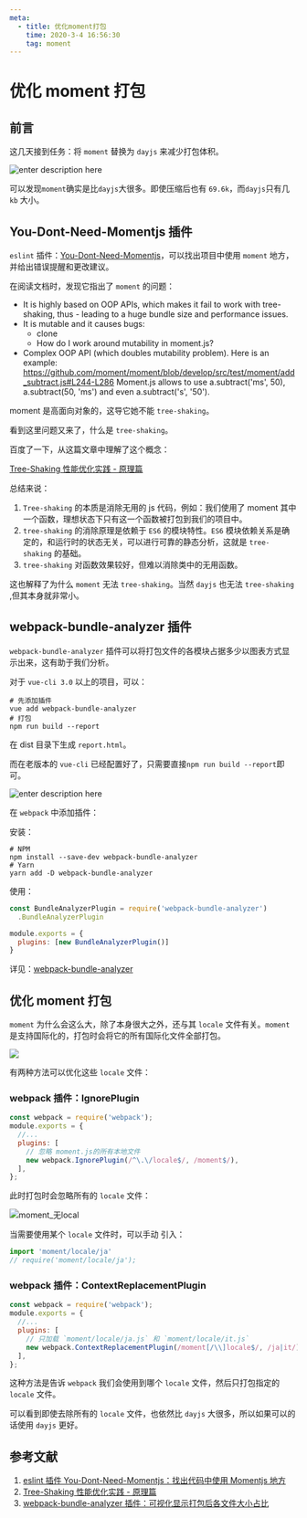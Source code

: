 ```yaml
---
meta:
  - title: 优化moment打包
    time: 2020-3-4 16:56:30
    tag: moment
---
```


# 优化 moment 打包

## 前言

这几天接到任务：将 `moment` 替换为 `dayjs` 来减少打包体积。

![enter description here](https://fireli-1256465711.cos.ap-chengdu.myqcloud.com/img/1583317035063.png)

可以发现`moment`确实是比`dayjs`大很多。即使压缩后也有 `69.6k`，而`dayjs`只有几 `kb` 大小。

<!-- more -->

## You-Dont-Need-Momentjs 插件

`eslint` 插件：[You-Dont-Need-Momentjs](https://github.com/you-dont-need/You-Dont-Need-Momentjs#add)，可以找出项目中使用 `moment` 地方，并给出错误提醒和更改建议。

在阅读文档时，发现它指出了 `moment` 的问题：

- It is highly based on OOP APIs, which makes it fail to work with tree-shaking, thus - leading to a huge bundle size and performance issues.
- It is mutable and it causes bugs:
  - clone
  - How do I work around mutability in moment.js?
- Complex OOP API (which doubles mutability problem). Here is an example: https://github.com/moment/moment/blob/develop/src/test/moment/add_subtract.js#L244-L286 Moment.js allows to use a.subtract('ms', 50), a.subtract(50, 'ms') and even a.subtract('s', '50').

moment 是高面向对象的，这导它她不能 `tree-shaking`。

看到这里问题又来了，什么是 `tree-shaking`。

百度了一下，从这篇文章中理解了这个概念：

[Tree-Shaking 性能优化实践 - 原理篇](https://juejin.im/post/5a4dc842518825698e7279a9)

总结来说：

1. `Tree-shaking` 的本质是消除无用的 js 代码，例如：我们使用了 moment 其中一个函数，理想状态下只有这一个函数被打包到我们的项目中。
2. `tree-shaking` 的消除原理是依赖于 `ES6` 的模块特性。`ES6` 模块依赖关系是确定的，和运行时的状态无关，可以进行可靠的静态分析，这就是 `tree-shaking` 的基础。
3. `tree-shaking` 对函数效果较好，但难以消除类中的无用函数。

这也解释了为什么 `moment` 无法 `tree-shaking`。当然 `dayjs` 也无法 `tree-shaking` ,但其本身就非常小。

## webpack-bundle-analyzer 插件

`webpack-bundle-analyzer` 插件可以将打包文件的各模块占据多少以图表方式显示出来，这有助于我们分析。

对于 `vue-cli 3.0` 以上的项目，可以：

```
# 先添加插件
vue add webpack-bundle-analyzer
# 打包
npm run build --report
```

在 dist 目录下生成 `report.html`。

而在老版本的 `vue-cli` 已经配置好了，只需要直接`npm run build --report`即可。

![enter description here](https://fireli-1256465711.cos.ap-chengdu.myqcloud.com/img/1583317035001.png)

在 `webpack` 中添加插件：

安装：

```
# NPM
npm install --save-dev webpack-bundle-analyzer
# Yarn
yarn add -D webpack-bundle-analyzer
```

使用：

```js
const BundleAnalyzerPlugin = require('webpack-bundle-analyzer')
  .BundleAnalyzerPlugin

module.exports = {
  plugins: [new BundleAnalyzerPlugin()]
}
```

详见：[webpack-bundle-analyzer](https://github.com/webpack-contrib/webpack-bundle-analyzer)

## 优化 moment 打包

`moment` 为什么会这么大，除了本身很大之外，还与其 `locale` 文件有关。`moment` 是支持国际化的，打包时会将它的所有国际化文件全部打包。

![](https://fireli-1256465711.cos.ap-chengdu.myqcloud.com/img/1583317035002.png)

有两种方法可以优化这些 `locale` 文件：

### webpack 插件：IgnorePlugin

```JavaScript
const webpack = require('webpack');
module.exports = {
  //...
  plugins: [
    // 忽略 moment.js的所有本地文件
    new webpack.IgnorePlugin(/^\.\/locale$/, /moment$/),
  ],
};

```

此时打包时会忽略所有的 `locale` 文件：

![moment_无local](https://fireli-1256465711.cos.ap-chengdu.myqcloud.com/img/1583317034995.png)

当需要使用某个 `locale` 文件时，可以手动 引入：

```JavaScript
import 'moment/locale/ja'
// require('moment/locale/ja');
```

### webpack 插件：ContextReplacementPlugin

```JavaScript
const webpack = require('webpack');
module.exports = {
  //...
  plugins: [
    // 只加载 `moment/locale/ja.js` 和 `moment/locale/it.js`
    new webpack.ContextReplacementPlugin(/moment[/\\]locale$/, /ja|it/),
  ],
};
```

这种方法是告诉 `webpack` 我们会使用到哪个 `locale` 文件，然后只打包指定的 `locale` 文件。

可以看到即使去除所有的 `locale` 文件，也依然比 `dayjs` 大很多，所以如果可以的话使用 `dayjs` 更好。

## 参考文献

1. [eslint 插件 You-Dont-Need-Momentjs：找出代码中使用 Momentjs 地方 ](https://github.com/you-dont-need/You-Dont-Need-Momentjs#add)
2. [Tree-Shaking 性能优化实践 - 原理篇](https://juejin.im/post/5a4dc842518825698e7279a9)
3. [webpack-bundle-analyzer 插件：可视化显示打包后各文件大小占比](https://github.com/webpack-contrib/webpack-bundle-analyzer)
